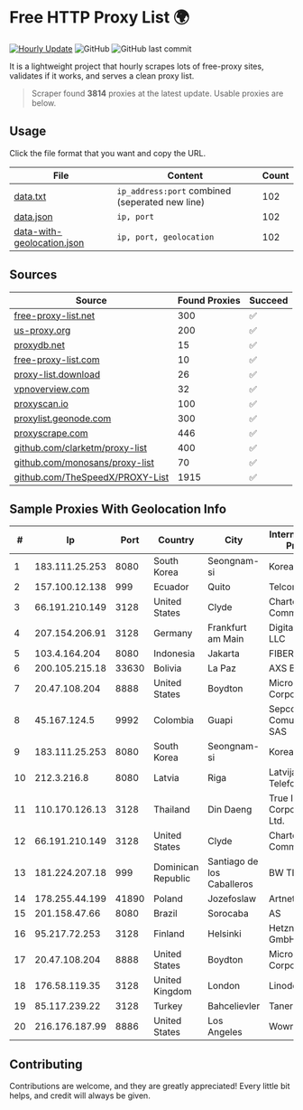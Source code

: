 
# Free HTTP Proxy List 🌍

[![Hourly Update](https://github.com/mertguvencli/http-proxy-list/actions/workflows/main.yml/badge.svg?branch=main)](https://github.com/mertguvencli/http-proxy-list/actions/workflows/main.yml)
![GitHub](https://img.shields.io/github/license/mertguvencli/http-proxy-list)
![GitHub last commit](https://img.shields.io/github/last-commit/mertguvencli/http-proxy-list)

It is a lightweight project that hourly scrapes lots of free-proxy sites, validates if it works, and serves a clean proxy list.


> Scraper found **3814** proxies at the latest update. Usable proxies are below.

## Usage

Click the file format that you want and copy the URL.


|File|Content|Count|
|----|-------|-----|
|[data.txt](https://raw.githubusercontent.com/mertguvencli/http-proxy-list/main/proxy-list/data.txt)|`ip_address:port` combined (seperated new line)|102|
|[data.json](https://raw.githubusercontent.com/mertguvencli/http-proxy-list/main/proxy-list/data.json)|`ip, port`|102|
|[data-with-geolocation.json](https://raw.githubusercontent.com/mertguvencli/http-proxy-list/main/proxy-list/data-with-geolocation.json)|`ip, port, geolocation`|102|

## Sources

|Source|Found Proxies|Succeed|
|------|-------------|-------|
|[free-proxy-list.net](https://free-proxy-list.net)|300|✅|
|[us-proxy.org](https://www.us-proxy.org)|200|✅|
|[proxydb.net](http://proxydb.net)|15|✅|
|[free-proxy-list.com](https://free-proxy-list.com/?page=&port=&type%5B%5D=http&type%5B%5D=https&up_time=0&search=Search)|10|✅|
|[proxy-list.download](https://www.proxy-list.download/HTTP)|26|✅|
|[vpnoverview.com](https://vpnoverview.com/privacy/anonymous-browsing/free-proxy-servers)|32|✅|
|[proxyscan.io](https://www.proxyscan.io)|100|✅|
|[proxylist.geonode.com](https://proxylist.geonode.com/api/proxy-list?limit=300&page=1&sort_by=lastChecked&sort_type=desc&protocols=http,https)|300|✅|
|[proxyscrape.com](https://api.proxyscrape.com/v2/?request=displayproxies&protocol=http&timeout=10000&country=all&ssl=all&anonymity=all)|446|✅|
|[github.com/clarketm/proxy-list](https://raw.githubusercontent.com/clarketm/proxy-list/master/proxy-list-raw.txt)|400|✅|
|[github.com/monosans/proxy-list](https://raw.githubusercontent.com/monosans/proxy-list/main/proxies/http.txt)|70|✅|
|[github.com/TheSpeedX/PROXY-List](https://raw.githubusercontent.com/TheSpeedX/PROXY-List/master/http.txt)|1915|✅|


## Sample Proxies With Geolocation Info

|#|Ip|Port|Country|City|Internet Service Provider|
|-|--|----|-------|----|-------------------------|
|1|183.111.25.253|8080|South Korea|Seongnam-si|Korea Telecom|
|2|157.100.12.138|999|Ecuador|Quito|Telconet S.A|
|3|66.191.210.149|3128|United States|Clyde|Charter Communications|
|4|207.154.206.91|3128|Germany|Frankfurt am Main|DigitalOcean, LLC|
|5|103.4.164.204|8080|Indonesia|Jakarta|FIBERNET|
|6|200.105.215.18|33630|Bolivia|La Paz|AXS Bolivia S. A.|
|7|20.47.108.204|8888|United States|Boydton|Microsoft Corporation|
|8|45.167.124.5|9992|Colombia|Guapi|Sepcom Comunicaciones SAS|
|9|183.111.25.253|8080|South Korea|Seongnam-si|Korea Telecom|
|10|212.3.216.8|8080|Latvia|Riga|Latvijas Mobilais Telefons SIA|
|11|110.170.126.13|3128|Thailand|Din Daeng|True Internet Corporation CO. Ltd.|
|12|66.191.210.149|3128|United States|Clyde|Charter Communications|
|13|181.224.207.18|999|Dominican Republic|Santiago de los Caballeros|BW TELECOM|
|14|178.255.44.199|41890|Poland|Jozefoslaw|Artnet Sp. z o.o.|
|15|201.158.47.66|8080|Brazil|Sorocaba|AS|
|16|95.217.72.253|3128|Finland|Helsinki|Hetzner Online GmbH|
|17|20.47.108.204|8888|United States|Boydton|Microsoft Corporation|
|18|176.58.119.35|3128|United Kingdom|London|Linode, LLC|
|19|85.117.239.22|3128|Turkey|Bahcelievler|Taner Temel|
|20|216.176.187.99|8886|United States|Los Angeles|Wowrack.com|



## Contributing

Contributions are welcome, and they are greatly appreciated! Every
little bit helps, and credit will always be given.

